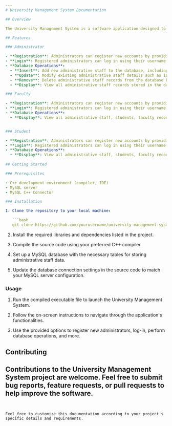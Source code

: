 ```yaml
---
# University Management System Documentation

## Overview

The University Management System is a software application designed to streamline administrative tasks within a university setting. It provides functionalities for administrators, faculty, and students to manage various aspects of university operations such as user registration, login, data management, and more.

## Features

### Administrator

- **Registration**: Administrators can register new accounts by providing a username and password. User credentials are stored securely in a text file.
- **Login**: Registered administrators can log in using their username and password for access to administrative functionalities.
- **Database Operations**:
  - **Insert**: Add new administrative staff to the database, including their ID, name, age, designation, department, and email ID.
  - **Update**: Modify existing administrative staff details such as ID, age, name, designation, department, or email ID.
  - **Remove**: Delete administrative staff records from the database based on their ID and name.
  - **Display**: View all administrative staff records stored in the database.

### Faculty

- **Registration**: Administrators can register new accounts by providing a username and password. User credentials are stored securely in a text file.
- **Login**: Registered administrators can log in using their username and password for access to administrative functionalities.
- **Database Operations**:
  - **Display**: View all administrative staff, students, faculty record and courses stored in the database.


### Student

- **Registration**: Administrators can register new accounts by providing a username and password. User credentials are stored securely in a text file.
- **Login**: Registered administrators can log in using their username and password for access to administrative functionalities.
- **Database Operations**:
  - **Display**: View all administrative staff, students, faculty record and courses stored in the database.
  
## Getting Started

### Prerequisites

- C++ development environment (compiler, IDE)
- MySQL server
- MySQL C++ Connector

### Installation

1. Clone the repository to your local machine:

   ```bash
   git clone https://github.com/yourusername/university-management-system.git
   ```

2. Install the required libraries and dependencies listed in the project.

3. Compile the source code using your preferred C++ compiler.

4. Set up a MySQL database with the necessary tables for storing administrative staff data.

5. Update the database connection settings in the source code to match your MySQL server configuration.

### Usage

1. Run the compiled executable file to launch the University Management System.

2. Follow the on-screen instructions to navigate through the application's functionalities.

3. Use the provided options to register new administrators, log-in, perform database operations, and more.

## Contributing

Contributions to the University Management System project are welcome. Feel free to submit bug reports, feature requests, or pull requests to help improve the software.
---
```


Feel free to customize this documentation according to your project's specific details and requirements.
